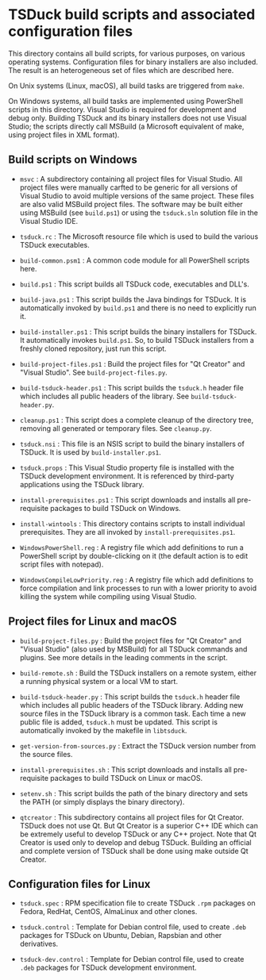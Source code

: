 # TSDuck build scripts and associated configuration files

This directory contains all build scripts, for various purposes, on various
operating systems. Configuration files for binary installers are also included.
The result is an heterogeneous set of files which are described here.

On Unix systems (Linux, macOS), all build tasks are triggered from `make`.

On Windows systems, all build tasks are implemented using PowerShell scripts in
this directory. Visual Studio is required for development and debug only.
Building TSDuck and its binary installers does not use Visual Studio; the
scripts directly call MSBuild (a Microsoft equivalent of make, using project
files in XML format).

## Build scripts on Windows

- `msvc` : A subdirectory containing all project files for Visual Studio. All
  project files were manually carfted to be generic for all versions of Visual
  Studio to avoid multiple versions of the same project.
  These files are also valid MSBuild project files. The software may be built
  either using MSBuild (see `build.ps1`) or using the `tsduck.sln` solution file
  in the Visual Studio IDE.

- `tsduck.rc` : The Microsoft resource file which is used to build the various
  TSDuck executables.

- `build-common.psm1` : A common code module for all PowerShell scripts here.

- `build.ps1` : This script builds all TSDuck code, executables and DLL's.

- `build-java.ps1` : This script builds the Java bindings for TSDuck. It is
  automatically invoked by `build.ps1` and there is no need to explicitly
  run it.

- `build-installer.ps1` : This script builds the binary installers for TSDuck.
  It automatically invokes `build.ps1`. So, to build TSDuck installers from a
  freshly cloned repository, just run this script.

- `build-project-files.ps1` : Build the project files for "Qt Creator" and
  "Visual Studio". See `build-project-files.py`.

- `build-tsduck-header.ps1` : This script builds the `tsduck.h` header file which
  includes all public headers of the library. See `build-tsduck-header.py`.

- `cleanup.ps1` : This script does a complete cleanup of the directory tree,
  removing all generated or temporary files. See `cleanup.py`.

- `tsduck.nsi` : This file is an NSIS script to build the binary installers of
  TSDuck. It is used by `build-installer.ps1`.

- `tsduck.props` : This Visual Studio property file is installed with the TSDuck
  development environment. It is referenced by third-party applications using
  the TSDuck library.

- `install-prerequisites.ps1` : This script downloads and installs all
  pre-requisite packages to build TSDuck on Windows.

- `install-wintools` : This directory contains scripts to install individual
  prerequisites. They are all invoked by `install-prerequisites.ps1`.

- `WindowsPowerShell.reg` : A registry file which add definitions to run a
  PowerShell script by double-clicking on it (the default action is to edit
  script files with notepad).

- `WindowsCompileLowPriority.reg` : A registry file which add definitions to
  force compilation and link processes to run with a lower priority to avoid
  killing the system while compiling using Visual Studio.

## Project files for Linux and macOS

- `build-project-files.py` : Build the project files for "Qt Creator" and
  "Visual Studio" (also used by MSBuild) for all TSDuck commands and plugins.
  See more details in the leading comments in the script.

- `build-remote.sh` : Build the TSDuck installers on a remote system, either a
  running physical system or a local VM to start.

- `build-tsduck-header.py` : This script builds the `tsduck.h` header file which
  includes all public headers of the TSDuck library. Adding new source files
  in the TSDuck library is a common task. Each time a new public file is added,
  `tsduck.h` must be updated. This script is automatically invoked by the
  makefile in `libtsduck`.

- `get-version-from-sources.py` : Extract the TSDuck version number from the
  source files.

- `install-prerequisites.sh` : This script downloads and installs all
  pre-requisite packages to build TSDuck on Linux or macOS.

- `setenv.sh` : This script builds the path of the binary directory and sets the
  PATH (or simply displays the binary directory).

- `qtcreator` : This subdirectory contains all project files for Qt Creator.
  TSDuck does not use Qt. But Qt Creator is a superior C++ IDE which can be
  extremely useful to develop TSDuck or any C++ project. Note that Qt Creator
  is used only to develop and debug TSDuck. Building an official and complete
  version of TSDuck shall be done using make outside Qt Creator.

## Configuration files for Linux

- `tsduck.spec` : RPM specification file to create TSDuck `.rpm` packages on
  Fedora, RedHat, CentOS, AlmaLinux and other clones.

- `tsduck.control` : Template for Debian control file, used to create `.deb`
  packages for TSDuck on Ubuntu, Debian, Rapsbian and other derivatives.

- `tsduck-dev.control` : Template for Debian control file, used to create `.deb`
  packages for TSDuck development environment.
